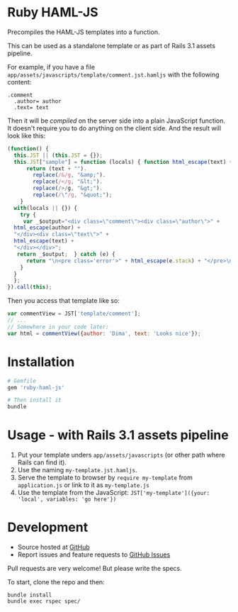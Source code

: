 # Ruby HAML-JS

Precompiles the HAML-JS templates into a function.

This can be used as a standalone template or as part of Rails 3.1 assets pipeline.

For example, if you have a file `app/assets/javascripts/template/comment.jst.hamljs` with the following content:

```haml
.comment
  .author= author
  .text= text
```

Then it will be *compiled* on the server side into a plain JavaScript function.
It doesn't require you to do anything on the client side.
And the result will look like this:

```javascript
(function() {
  this.JST || (this.JST = {});
  this.JST["sample"] = function (locals) { function html_escape(text) {
      return (text + "").
        replace(/&/g, "&amp;").
        replace(/</g, "&lt;").
        replace(/>/g, "&gt;").
        replace(/\"/g, "&quot;");
    }
  with(locals || {}) {
    try {
     var _$output="<div class=\"comment\"><div class=\"author\">" + 
  html_escape(author) + 
  "</div><div class=\"text\">" + 
  html_escape(text) + 
  "</div></div>";
   return _$output;  } catch (e) {
      return "\n<pre class='error'>" + html_escape(e.stack) + "</pre>\n";
    }
  }
  };
}).call(this);
```

Then you access that template like so:

```javascript
var commentView = JST['template/comment'];
// ...
// Somewhere in your code later:
var html = commentView({author: 'Dima', text: 'Looks nice'});
```

# Installation

```ruby
# Gemfile
gem 'ruby-haml-js'
```

```bash
# Then install it
bundle
```

# Usage - with Rails 3.1 assets pipeline

1. Put your template unders `app/assets/javascripts` (or other path where Rails can find it).
2. Use the naming `my-template.jst.hamljs`.
3. Serve the template to browser by `require my-template` from `application.js` or link to it as `my-template.js`
4. Use the template from the JavaScript: `JST['my-template']({your: 'local', variables: 'go here'})`


# Development

- Source hosted at [GitHub](https://github.com/dnagir/ruby-haml-js)
- Report issues and feature requests to [GitHub Issues](https://github.com/dnagir/ruby-haml-js/issues)

Pull requests are very welcome! But please write the specs.

To start, clone the repo and then:

```shell
bundle install
bundle exec rspec spec/
```
